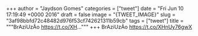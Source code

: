 
+++
author = "Jaydson Gomes"
categories = ["tweet"]
date = "Fri Jun 10 17:19:49 +0000 2016"
draft = false
image = "{TWEET_IMAGE}"
slug = "3af98bbfd72c48482d976f53cf742621311b59cb"
tags = ["tweet"]
title = """BrAziUzÃo https://t.co/XH..."""
+++
BrAziUzÃo https://t.co/XHnUy76gwX
